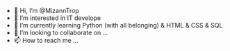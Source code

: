 - 👋 Hi, I’m @MizannTrop
- 👀 I’m interested in IT develope
- 🌱 I’m currently learning Python (with all belonging) & HTML & CSS & SQL
- 💞️ I’m looking to collaborate on ...
- 📫 How to reach me ...

<!---
MizannTrop/MizannTrop is a ✨ special ✨ repository because its `README.md` (this file) appears on your GitHub profile.
You can click the Preview link to take a look at your changes.
--->
